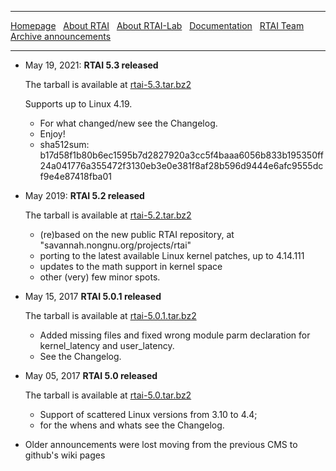 ***
[Homepage](Home) &nbsp;
    [About RTAI](About-RTAI) &nbsp;
    [About RTAI-Lab](About-RTAI-Lab) &nbsp;
    [Documentation](Documentation) &nbsp;
    [RTAI Team](RTAI-Team) &nbsp;
    [Archive announcements](Archive-announcements)
***

- May 19, 2021: **RTAI 5.3 released**<p> The tarball is available at [rtai-5.3.tar.bz2](https://github.com/mmorandi/RTAI/blob/main/userfiles/downloads/RTAI/rtai-5.3.tar.bz2)<p> Supports up to Linux 4.19.
    * For what changed/new see the Changelog.
    * Enjoy!
    * sha512sum:
b17d58f1b80b6ec1595b7d2827920a3cc5f4baaa6056b833b195350ff24a041776a355472f3130eb3e0e381f8af28b596d9444e6afc9555dcf9e4e87418fba01 

- May 2019: **RTAI 5.2 released**<p>The tarball is available at [rtai-5.2.tar.bz2](https://github.com/mmorandi/RTAI/blob/main/userfiles/downloads/RTAI/rtai-5.2.tar.bz2)
    * (re)based on the new public RTAI repository, at "savannah.nongnu.org/projects/rtai"
    * porting to the latest available Linux kernel patches, up to 4.14.111
    * updates to the math support in kernel space
    * other (very) few minor spots.

- May 15, 2017 **RTAI 5.0.1 released**<p>The tarball is available at [rtai-5.0.1.tar.bz2](https://github.com/mmorandi/RTAI/blob/main/userfiles/downloads/RTAICONTRIB/rtai-5.0.1.tar.bz2)
    * Added missing files and fixed wrong module parm declaration for kernel_latency and user_latency. 
    * See the Changelog.

- May 05, 2017 **RTAI 5.0 released**<p>The tarball is available at [rtai-5.0.tar.bz2](https://github.com/mmorandi/RTAI/blob/main/userfiles/downloads/RTAI/rtai-5.0.tar.bz2)
    * Support of scattered Linux versions from 3.10 to 4.4; 
    * for the whens and whats see the Changelog.

- Older announcements were lost moving from the previous CMS to github's wiki pages
